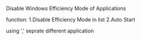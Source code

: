 Disable Windows Efficiency Mode of Applications

function:
1.Disable Efficiency Mode in list
2.Auto Start

using ',' seprate different application
